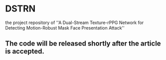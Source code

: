 # DSTRN
the project repository of ''A Dual-Stream Texture-rPPG Network for Detecting Motion-Robust Mask Face Presentation Attack''
## The code will be released shortly after the article is accepted.
